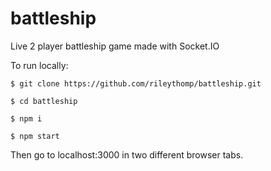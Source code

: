 # battleship

Live 2 player battleship game made with Socket.IO


To run locally:

```$ git clone https://github.com/rileythomp/battleship.git```

```$ cd battleship```

```$ npm i```

```$ npm start```

Then go to localhost:3000 in two different browser tabs.
